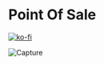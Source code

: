 # Point Of Sale

[![ko-fi](https://ko-fi.com/img/githubbutton_sm.svg)](https://ko-fi.com/V7V1LLFKO)

![Capture](https://github.com/Majid-Razzaq/point-of-sale/assets/80920360/c02dcbf3-727b-45eb-a0d5-2f40638a0dcb)
